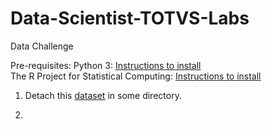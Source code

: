 # Data-Scientist-TOTVS-Labs
Data Challenge

Pre-requisites:
Python 3: <a href='https://www.python.org/'>Instructions to install</a><br/>
The R Project for Statistical Computing: <a href='https://www.r-project.org/'>Instructions to install</a>

1. Detach this <a href='https://github.com/TOTVS/MDMStatic/blob/master/code-challenge/TOTVS%20Labs%20-%20AI%20Challenge%20-%20Dataset.zip?raw=true'>dataset</a> in some directory.

2. 
